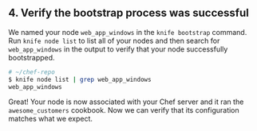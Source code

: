 ## 4. Verify the bootstrap process was successful

We named your node `web_app_windows` in the `knife bootstrap` command. Run `knife node list` to list all of your nodes and then search for `web_app_windows` in the output to verify that your node successfully bootstrapped.

```bash
# ~/chef-repo
$ knife node list | grep web_app_windows
web_app_windows
```

Great! Your node is now associated with your Chef server and it ran the `awesome_customers` cookbook. Now we can verify that its configuration matches what we expect.
